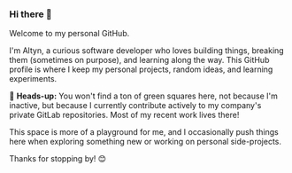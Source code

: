 ### Hi there 👋

Welcome to my personal GitHub.

I'm Altyn, a curious software developer who loves building things, breaking them (sometimes on purpose), and learning along the way. This GitHub profile is where I keep my personal projects, random ideas, and learning experiments.

🚨 **Heads-up:** You won't find a ton of green squares here, not because I'm inactive, but because I currently contribute actively to my company's private GitLab repositories. Most of my recent work lives there!

This space is more of a playground for me, and I occasionally push things here when exploring something new or working on personal side-projects.

Thanks for stopping by! 😊
